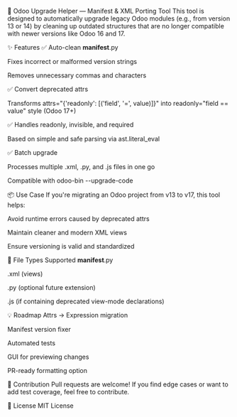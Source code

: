 🔄 Odoo Upgrade Helper — Manifest & XML Porting Tool
This tool is designed to automatically upgrade legacy Odoo modules (e.g., from version 13 or 14) by cleaning up outdated structures that are no longer compatible with newer versions like Odoo 16 and 17.

✨ Features
✅ Auto-clean __manifest__.py

Fixes incorrect or malformed version strings

Removes unnecessary commas and characters

✅ Convert deprecated attrs

Transforms attrs="{'readonly': [('field', '=', value)]}"
into readonly="field == value" style (Odoo 17+)

✅ Handles readonly, invisible, and required

Based on simple and safe parsing via ast.literal_eval

✅ Batch upgrade

Processes multiple .xml, .py, and .js files in one go

Compatible with odoo-bin --upgrade-code

📦 Use Case
If you're migrating an Odoo project from v13 to v17, this tool helps:

Avoid runtime errors caused by deprecated attrs

Maintain cleaner and modern XML views

Ensure versioning is valid and standardized

📁 File Types Supported
__manifest__.py

.xml (views)

.py (optional future extension)

.js (if containing deprecated view-mode declarations)

💡 Roadmap
 Attrs → Expression migration

 Manifest version fixer

 Automated tests

 GUI for previewing changes

 PR-ready formatting option

🤝 Contribution
Pull requests are welcome! If you find edge cases or want to add test coverage, feel free to contribute.

📜 License
MIT License

